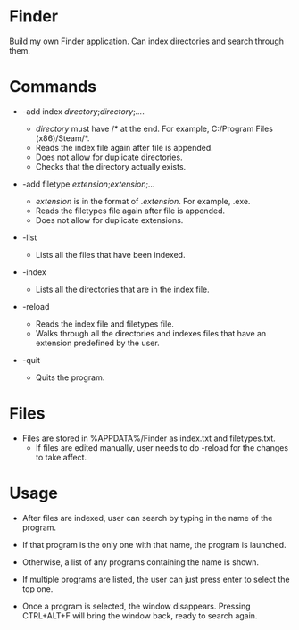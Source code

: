 # Finder
Build my own Finder application. Can index directories and search through them.

# Commands
- \-add index *directory*;*directory*;*...*.
  - *directory* must have /\* at the end. For example, C:/Program Files (x86)/Steam/\*.
  - Reads the index file again after file is appended.
  - Does not allow for duplicate directories.
  - Checks that the directory actually exists.
  
- \-add filetype *extension*;*extension*;*...*
  - *extension* is in the format of .*extension*. For example, .exe.
  - Reads the filetypes file again after file is appended.
  - Does not allow for duplicate extensions.
  
 - \-list
   - Lists all the files that have been indexed.
  
 - \-index
   - Lists all the directories that are in the index file.
  
 - \-reload
   - Reads the index file and filetypes file.
   - Walks through all the directories and indexes files that have 
    an extension predefined by the user.
    
- \-quit
  - Quits the program.
    
# Files
- Files are stored in %APPDATA%/Finder as index.txt and filetypes.txt.
   - If files are edited manually, user needs to do -reload for the changes to take affect.
   
# Usage
- After files are indexed, user can search by typing in the name of the program.
- If that program is the only one with that name, the program is launched.
- Otherwise, a list of any programs containing the name is shown.
- If multiple programs are listed, the user can just press enter to select the top one.

- Once a program is selected, the window disappears. Pressing CTRL+ALT+F will bring the window back, ready to search again.
